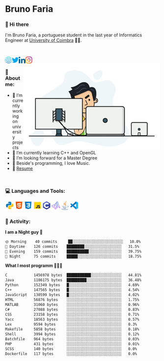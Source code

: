 # Bruno Faria

### 👋 Hi there

I'm Bruno Faria, a portuguese student in the last year of Informatics Engineer at [University of Coimbra](uc.pt/en) 👨‍🎓.

<br/>

[<img align="left" width="22px" alt="Website" src="https://github.com/brunofaria1322/brunofaria1322/blob/master/assets/social/global.svg"/>][website]
[<img align="left" width="22px" alt="Twitter" src="https://github.com/brunofaria1322/brunofaria1322/blob/master/assets/social/twitter.svg"/>][twitter]
[<img align="left" width="22px" alt="LinkedIn" src="https://github.com/brunofaria1322/brunofaria1322/blob/master/assets/social/linkedin.svg"/>][linkedin]
[<img align="left" width="22px" alt="Instagram" src="https://github.com/brunofaria1322/brunofaria1322/blob/master/assets/social/instagram.svg"/>][instagram]

<img align="right" height = "280" alt="GIF" src="https://github.com/brunofaria1322/brunofaria1322/blob/master/assets/animation.gif"/>

<br />

### 📕 About me:

- 🔭 I’m currently working on university projects
- 🌱 I’m currently learning C++ and OpenGL
- 💼 I’m looking forward for a Master Degree
- 💙 Beside's programming, I love Music.
- 📝 [Resume](https://en.wikipedia.org/wiki/HTTP_404)


<br />

### 💻 Languages and Tools:

<img align="left" width="30px" alt= "Python" src="https://github.com/brunofaria1322/brunofaria1322/blob/master/assets/skills/python.svg"/>
<img align="left" width="30px" alt= "Html5" src="https://github.com/brunofaria1322/brunofaria1322/blob/master/assets/skills/html5.svg"/>
<img align="left" width="30px" alt= "Css3" src="https://github.com/brunofaria1322/brunofaria1322/blob/master/assets/skills/css3.svg"/>
<img align="left" width="30px" alt= "JavaScript" src="https://github.com/brunofaria1322/brunofaria1322/blob/master/assets/skills/javascript.svg"/>
<img align="left" width="30px" alt= "C" src="https://github.com/brunofaria1322/brunofaria1322/blob/master/assets/skills/c.svg"/>
<img align="left" width="30px" alt= "Matlab" src="https://github.com/brunofaria1322/brunofaria1322/blob/master/assets/skills/matlab.svg"/>
<img align="left" width="30px" alt= "Java" src="https://github.com/brunofaria1322/brunofaria1322/blob/master/assets/skills/java.svg"/>
<img align="left" width="30px" alt= "Visual Studio Code" src="https://github.com/brunofaria1322/brunofaria1322/blob/master/assets/skills/vscode.svg"/>

<br />
<br />

### 🚩 Activity:

<!--START_SECTION:stats-->
**I am a Night guy 🌙** 

```text
🌞 Morning    40 commits     ██░░░░░░░░░░░░░░░░░░░░░░░	10.0% 
🌆 Daytime    126 commits    ████████░░░░░░░░░░░░░░░░░	31.5% 
🌃 Evening    159 commits    ██████████░░░░░░░░░░░░░░░	39.75% 
🌙 Night      75 commits     █████░░░░░░░░░░░░░░░░░░░░	18.75%

```
**What I most programm 👨🏽‍💻** 

```text
C            1456978 bytes  ███████████░░░░░░░░░░░░░░	44.81% 
Java         1186175 bytes  █████████░░░░░░░░░░░░░░░░	36.48% 
Python       152349 bytes   █░░░░░░░░░░░░░░░░░░░░░░░░	4.69% 
C++          147565 bytes   █░░░░░░░░░░░░░░░░░░░░░░░░	4.54% 
JavaScript   130599 bytes   █░░░░░░░░░░░░░░░░░░░░░░░░	4.02% 
HTML         56876 bytes    ░░░░░░░░░░░░░░░░░░░░░░░░░	1.75% 
MATLAB       31060 bytes    ░░░░░░░░░░░░░░░░░░░░░░░░░	0.96% 
C#           27088 bytes    ░░░░░░░░░░░░░░░░░░░░░░░░░	0.83% 
CSS          23158 bytes    ░░░░░░░░░░░░░░░░░░░░░░░░░	0.71% 
Yacc         18563 bytes    ░░░░░░░░░░░░░░░░░░░░░░░░░	0.57% 
Lex          9594 bytes     ░░░░░░░░░░░░░░░░░░░░░░░░░	0.3% 
Makefile     5858 bytes     ░░░░░░░░░░░░░░░░░░░░░░░░░	0.18% 
Shell        3994 bytes     ░░░░░░░░░░░░░░░░░░░░░░░░░	0.12% 
Batchfile    964 bytes      ░░░░░░░░░░░░░░░░░░░░░░░░░	0.03% 
PHP          431 bytes      ░░░░░░░░░░░░░░░░░░░░░░░░░	0.01% 
SCSS         140 bytes      ░░░░░░░░░░░░░░░░░░░░░░░░░	0.0% 
Dockerfile   117 bytes      ░░░░░░░░░░░░░░░░░░░░░░░░░	0.0%
```


<!--END_SECTION:stats-->


[website]: https://brunofaria1322.github.io
[twitter]: https://twitter.com/brunofaria_1322
[instagram]: https://instagram.com/brunofaria_1322
[linkedin]: https://linkedin.com/in/bruno-faria
